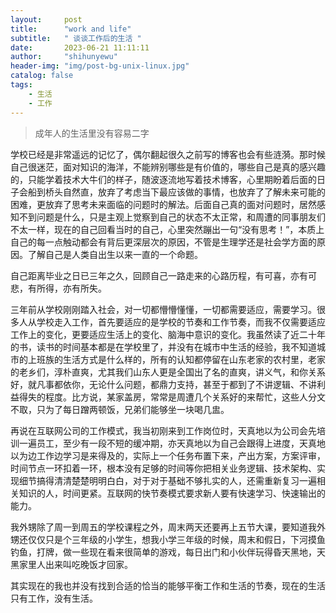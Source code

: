 ```yaml
---
layout:     post
title:      "work and life"
subtitle:   " 谈谈工作后的生活 "
date:       2023-06-21 11:11:11
author:     "shihunyewu"
header-img: "img/post-bg-unix-linux.jpg"
catalog: false
tags:
    - 生活
    - 工作
---
```


> 成年人的生活里没有容易二字

学校已经是非常遥远的记忆了，偶尔翻起很久之前写的博客也会有些涟漪。那时候自己很迷茫，面对知识的海洋，不能辨别哪些是有价值的，哪些自己是真的感兴趣的，只能学着技术大牛们的样子，随波逐流地写着技术博客，心里期盼着后面的日子会船到桥头自然直，放弃了考虑当下最应该做的事情，也放弃了了解未来可能的困难，更放弃了思考未来面临的问题时的解法。后面自己真的面对问题时，居然感知不到问题是什么，只是主观上觉察到自己的状态不太正常，和周遭的同事朋友们不太一样，现在的自己回看当时的自己，心里突然蹦出一句“没有思考！”，本质上自己的每一点触动都会有背后更深层次的原因，不管是生理学还是社会学方面的原因。了解自己是人类自出生以来一直的一个命题。

自己距离毕业之日已三年之久，回顾自己一路走来的心路历程，有可喜，亦有可悲，有所得，亦有所失。

三年前从学校刚刚踏入社会，对一切都懵懵懂懂，一切都需要适应，需要学习。很多人从学校走入工作，首先要适应的是学校的节奏和工作节奏，而我不仅需要适应工作上的变化，更要适应生活上的变化、脑海中意识的变化。我虽然读了近二十年的书，读书的时间基本都是在学校里了，并没有在城市中生活的经验，我不知道城市的上班族的生活方式是什么样的，所有的认知都停留在山东老家的农村里，老家的老乡们，淳朴直爽，尤其我们山东人更是全国出了名的直爽，讲义气，和你关系好，就凡事都依你，无论什么问题，都鼎力支持，甚至于都到了不讲逻辑、不讲利益得失的程度。比方说，某家盖房，常常是周遭几个关系好的来帮忙，这些人分文不取，只为了每日蹭两顿饭，兄弟们能够坐一块喝几盅。

再说在互联网公司的工作模式，我当初刚来到工作岗位时，天真地以为公司会先培训一遍员工，至少有一段不短的缓冲期，亦天真地以为自己会跟得上进度，天真地以为边工作边学习是来得及的，实际上一个任务布置下来，产出方案，方案评审，时间节点一环扣着一环，根本没有足够的时间等你把相关业务逻辑、技术架构、实现细节搞得清清楚楚明明白白，对于对于基础不够扎实的人，还需重新复习一遍相关知识的人，时间更紧。互联网的快节奏模式要求新人要有快速学习、快速输出的能力。

我外甥除了周一到周五的学校课程之外，周末两天还要再上五节大课，要知道我外甥还仅仅只是个三年级的小学生，想我小学三年级的时候，周末和假日，下河摸鱼钓鱼，打牌，做一些现在看来很简单的游戏，每日出门和小伙伴玩得昏天黑地，天黑家里人出来叫吃晚饭才回家。

其实现在的我也并没有找到合适的恰当的能够平衡工作和生活的节奏，现在的生活只有工作，没有生活。

